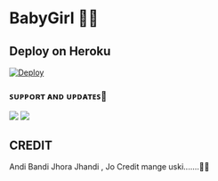 # BabyGirl 🥳💜



 ## Deploy on Heroku 
    
[![Deploy](https://www.herokucdn.com/deploy/button.svg)](https://heroku.com/deploy?template=https://github.com/tgCutie/BabyGirlProject)

### ꜱᴜᴘᴘᴏʀᴛ ᴀɴᴅ ᴜᴘᴅᴀᴛᴇꜱ🎑
<a href="https://t.me/desk_babygirl"><img src="https://img.shields.io/badge/Join-Group%20Support-blue.svg?style=for-the-badge&logo=Telegram"></a> <a href="https://t.me/BabyGirl_updates"><img src="https://img.shields.io/badge/Join-Updates%20Channel-blue.svg?style=for-the-badge&logo=Telegram"></a>


## CREDIT 

 Andi Bandi Jhora Jhandi , Jo Credit mange uski.......🤣🤣


